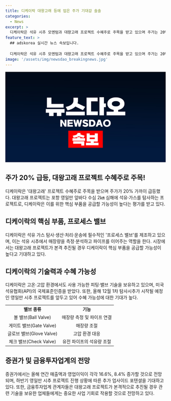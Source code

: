 ```yaml
---
title: 디케이락 대왕고래 등에 업은 주가 기대감 솔솔
categories:
  - News
excerpt: >
  디케이락은 석유 시추 모멘텀과 대왕고래 프로젝트 수혜주로 주목을 받고 있으며 주가는 20% 급등했다. 대왕고래 프로젝트는 석유·가스 탐사 프로젝트로 디케이락의 제조 제품이 필수적으로 사용된다. 미국석유협회의 국제표준인증을 받은 디케이락은 대응 가능한 조건을 충족하고 있으며, 12월 1차 탐사시추가 시작될 예정이다. 이에 디케이락은 수혜 가능성이 높다는 평가를 받고 있으며 엑슨모빌의 참여로 관련 기술을 보유한 업체들에게는 중요한 사업 기회로 작용할 것으로 예상된다.
feature_text: >
  ## adskorea 실시간 뉴스 속보입니다.

  디케이락은 석유 시추 모멘텀과 대왕고래 프로젝트 수혜주로 주목을 받고 있으며 주가는 20% 급등했다. 대왕고래 프로젝트는 석유·가스 탐사 프로젝트로 디케이락의 제조 제품이 필수적으로 사용된다. 미국석유협회의 국제표준인증을 받은 디케이락은 대응 가능한 조건을 충족하고 있으며, 12월 1차 탐사시추가 시작될 예정이다. 이에 디케이락은 수혜 가능성이 높다는 평가를 받고 있으며 엑슨모빌의 참여로 관련 기술을 보유한 업체들에게는 중요한 사업 기회로 작용할 것으로 예상된다.
image: '/assets/img/newsdao_breakingnews.jpg'
---
```


<p><img src="/assets/img/newsdao_breakingnews.jpg" alt="adskorea 속보" /></p>

<h2 data-ke-size="size26">주가 20% 급등, 대왕고래 프로젝트 수혜주로 주목!</h2>

<p data-ke-size="size16">디케이락은 '대왕고래' 프로젝트 수혜주로 주목을 받으며 주가가 20% 가까이 급등했다. 대왕고래 프로젝트는 포항 영일만 앞바다 수심 2㎞ 심해에 석유·가스를 탐사하는 프로젝트로, 디케이락은 이를 위한 핵심 부품을 공급할 가능성이 높다는 평가를 받고 있다.</p>

<h2 data-ke-size="size26">디케이락의 핵심 부품, 프로세스 밸브</h2>

<p data-ke-size="size16">디케이락은 석유 가스 탐사·생산·처리·운송에 필수적인 '프로세스 밸브'를 제조하고 있으며, 이는 석유 시추에서 매장량을 측정·분석하고 파이프를 이어주는 역할을 한다. 시장에서는 대왕고래 프로젝트가 본격 추진될 경우 디케이락이 핵심 부품을 공급할 가능성이 높다고 기대하고 있다.</p>

<h2 data-ke-size="size26">디케이락의 기술력과 수혜 가능성</h2>

<p data-ke-size="size16">디케이락은 고온·고압 환경에서도 사용 가능한 피팅·밸브 기술을 보유하고 있으며, 미국석유협회(API)의 국제표준인증을 받았다. 또한, 올해 12월 1차 탐사시추가 시작될 예정인 영일만 시추 프로젝트를 앞두고 있어 수혜 가능성에 대한 기대가 높다.</p>

<table>
    <tr>
        <td style="text-align: center; height: 17px;"><b>밸브 종류</b></td>
        <td style="text-align: center; height: 17px;"><b>기능</b></td>
    </tr>
    <tr>
        <td style="text-align: center; height: 17px;">볼 밸브(Ball Valve)</td>
        <td style="text-align: center; height: 17px;">매장량 측정 및 파이프 연결</td>
    </tr>
    <tr>
        <td style="text-align: center; height: 17px;">게이트 밸브(Gate Valve)</td>
        <td style="text-align: center; height: 17px;">매장량 조절</td>
    </tr>
    <tr>
        <td style="text-align: center; height: 17px;">글로브 밸브(Glove Valve)</td>
        <td style="text-align: center; height: 17px;">고압 환경 대응</td>
    </tr>
    <tr>
        <td style="text-align: center; height: 17px;">체크 밸브(Check Valve)</td>
        <td style="text-align: center; height: 17px;">유전 파이프의 석유량 조절</td>
    </tr>
</table>

<h2 data-ke-size="size26">증권가 및 금융투자업계의 전망</h2>

<p data-ke-size="size16">증권가에서는 올해 연간 매출액과 영업이익이 각각 16.6%, 8.4% 증가할 것으로 전망되며, 하반기 영일만 시추 프로젝트 진행 상황에 따른 추가 업사이드 포텐셜을 기대하고 있다. 또한, 금융투자업계 관계자들은 대왕고래 프로젝트가 본격적으로 추진될 경우 관련 기술을 보유한 업체들에게는 중요한 사업 기회로 작용할 것으로 전망하고 있다.</p>

